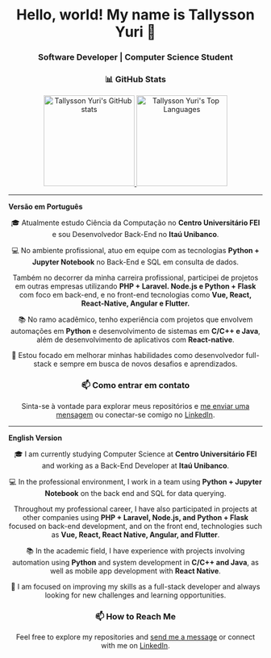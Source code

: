 <h1 align="center">Hello, world! My name is Tallysson Yuri 👋</h1>
<h3 align="center">Software Developer | Computer Science Student</h3>

<h3 align="center">📊 GitHub Stats</h3>

<p align="center">
  <a href="https://github.com/tallyssonyuri">
    <img height="180em" src="https://github-readme-stats.vercel.app/api?username=tallyssonyuri&show_icons=true&theme=dracula" alt="Tallysson Yuri's GitHub stats" />
  </a>
  <a href="https://github.com/tallyssonyuri">
    <img height="180em" src="https://github-readme-stats.vercel.app/api/top-langs/?username=tallyssonyuri&layout=compact&theme=dracula" alt="Tallysson Yuri's Top Languages" />
  </a>
</p>

---
<strong>Versão em Português</strong>
<p align="center">
  🎓 Atualmente estudo Ciência da Computação no <strong>Centro Universitário FEI</strong> e sou Desenvolvedor Back-End no <strong>Itaú Unibanco</strong>.
</p>

<p align="center">
  💻 No ambiente profissional, atuo em equipe com as tecnologias <strong>Python + Jupyter Notebook</strong> no Back-End e SQL em consulta de dados.<br>
</p>

<p align="center">
  Também no decorrer da minha carreira profissional, participei de projetos em outras empresas utilizando <strong>PHP + Laravel. Node.js e Python + Flask</strong> com foco em back-end, e no front-end tecnologias como <strong>Vue, React, React-Native, Angular e Flutter.</strong>
</p>

<p align="center">
  📚 No ramo acadêmico, tenho experiência com projetos que envolvem automações em <strong>Python</strong> e desenvolvimento de sistemas em <strong>C/C++ e Java</strong>, além de desenvolvimento de aplicativos com <strong>React-native</strong>.
</p>

<p align="center">
  🚀 Estou focado em melhorar minhas habilidades como desenvolvedor full-stack e sempre em busca de novos desafios e aprendizados.
</p>

<h3 align="center">📫 Como entrar em contato</h3>

<p align="center">
  Sinta-se à vontade para explorar meus repositórios e <a href="mailto:tallyssonyuri03@gmail.com">me enviar uma mensagem</a> ou conectar-se comigo no <a href="https://www.linkedin.com/in/tallysson-yuri/">LinkedIn</a>.
</p>

---

<strong>English Version</strong>

<p align="center">
  🎓 I am currently studying Computer Science at <strong>Centro Universitário FEI</strong> and working as a Back-End Developer at <strong>Itaú Unibanco</strong>.
</p> 

<p align="center">
  💻 In the professional environment, I work in a team using <strong>Python + Jupyter Notebook</strong> on the back end and SQL for data querying.<br> 
</p>

<p align="center">
  Throughout my professional career, I have also participated in projects at other companies using <strong>PHP + Laravel, Node.js, and Python + Flask</strong> focused on back-end development, and on the front end, technologies such as <strong>Vue, React, React Native, Angular, and Flutter</strong>. 
</p>

<p align="center">
  📚 In the academic field, I have experience with projects involving automation using <strong>Python</strong> and system development in <strong>C/C++ and Java</strong>, as well as mobile app development with <strong>React Native</strong>.
</p>

<p align="center">
  🚀 I am focused on improving my skills as a full-stack developer and always looking for new challenges and learning opportunities.
</p>

<h3 align="center">📫 How to Reach Me</h3>

<p align="center">
  Feel free to explore my repositories and <a href="mailto:tallyssonyuri03@gmail.com">send me a message</a> or connect with me on <a href="https://www.linkedin.com/in/tallysson-yuri/">LinkedIn</a>.
</p>

